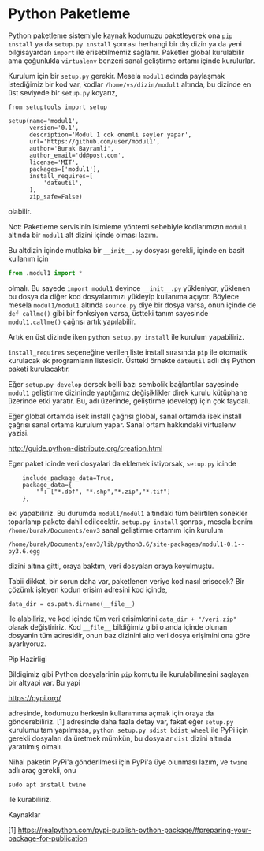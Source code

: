 # Python Paketleme

Python paketleme sistemiyle kaynak kodumuzu paketleyerek ona `pip
ınstall` ya da `setup.py ınstall` şonrası herhangi bir dış dizin ya da
yeni bilgisayardan `import` ile erisebilmemiz sağlanır. Paketler
global kurulabilir ama çoğunlukla `virtualenv` benzeri sanal
geliştirme ortamı içinde kurulurlar.

Kurulum için bir `setup.py` gerekir. Mesela `modul1` adında paylaşmak
istediğimiz bir kod var, kodlar `/home/vs/dizin/modul1` altında, bu
dizinde en üst seviyede bir `setup.py` koyarız, 

```
from setuptools import setup

setup(name='modul1',
      version='0.1',
      description='Modul 1 cok onemli seyler yapar',
      url='https://github.com/user/modul1',
      author='Burak Bayramli',
      author_email='dd@post.com',
      license='MIT',
      packages=['modul1'],
      install_requires=[
          'dateutil',
      ],
      zip_safe=False)
```

olabilir. 

Not: Paketleme servisinin isimleme yöntemi sebebiyle kodlarımızın
`modul1` altında bir `modul1` alt dizini içinde olması lazım.

Bu altdizin içinde mutlaka bir `__init__.py` dosyası gerekli, içinde
en basit kullanım için

```python
from .modul1 import *
```

olmalı. Bu sayede `import modul1` deyince `__init__.py` yükleniyor,
yüklenen bu dosya da diğer kod dosyalarımızı yükleyip kullanıma
açıyor. Böylece mesela `modul1/modul1` altında `source.py` diye bir
dosya varsa, onun içinde de `def callme()` gibi bir fonksiyon varsa,
üstteki tanım sayesinde `modul1.callme()` çağrısı artık yapılabilir.

Artık en üst dizinde iken `python setup.py install` ile
kurulum yapabiliriz.

`install_requires` seçeneğine verilen liste install sırasında `pip` ile
otomatik kurulacak ek programların listesidir. Üstteki örnekte
`dateutil` adlı dış Python paketi kurulacaktır.

Eğer `setup.py develop` dersek belli bazı sembolik bağlantılar
sayesinde `modul1` geliştirme dizininde yaptığımız değişiklikler direk
kurulu kütüphane üzerinde etki yaratır. Bu, adı üzerinde, geliştirme
(develop) için çok faydalı.

Eğer global ortamda isek install çağrısı global, sanal ortamda isek
install çağrısı sanal ortama kurulum yapar. Sanal ortam
hakkındaki virtualenv yazisi.

http://guide.python-distribute.org/creation.html

Eger paket icinde veri dosyalari da eklemek istiyorsak, `setup.py` icinde

```
    include_package_data=True,
    package_data={
        "": ["*.dbf", "*.shp","*.zip","*.tif"]
    },
```

eki yapabiliriz. Bu durumda `modül1/modül1` altındaki tüm belirtilen
sonekler toparlanıp pakete dahil edilecektir. `setup.py install`
şonrası, mesela benim `/home/burak/Documents/env3` sanal geliştirme
ortamım için kurulum

```
/home/burak/Documents/env3/lib/python3.6/site-packages/modul1-0.1--py3.6.egg
```

dizini altına gitti, oraya baktım, veri dosyaları oraya koyulmuştu. 

Tabii dikkat, bir sorun daha var, paketlenen veriye kod nasıl
erisecek? Bir çözümk işleyen kodun erisim adresini kod içinde,

```
data_dir = os.path.dirname(__file__)
```

ile alabiliriz, ve kod içinde tüm veri erişimlerini `data_dir + "/veri.zip"`
olarak değiştiririz. Kod `__file__` bildiğimiz gibi o anda içinde
olunan dosyanin tüm adresidir, onun baz dizinini alıp veri dosya
erişimini ona göre ayarlıyoruz. 

Pip Hazirligi

Bildigimiz gibi Python dosyalarinin `pip` komutu ile kurulabilmesini
saglayan bir altyapi var. Bu yapi

https://pypi.org/

adresinde, kodumuzu herkesin kullanımına açmak için oraya da gönderebiliriz.
[1] adresinde daha fazla detay var, fakat eğer `setup.py` kurulumu tam yapılmışsa,
`python setup.py sdist bdist_wheel` ile PyPi için gerekli dosyaları da üretmek
mümkün, bu dosyalar `dist` dizini altında yaratılmış olmalı. 

Nihai paketin PyPi'a gönderilmesi için PyPi'a üye olunması lazım, ve  `twine` adlı
araç gerekli, onu

```
sudo apt install twine
```

ile kurabiliriz.

Kaynaklar

[1] https://realpython.com/pypi-publish-python-package/#preparing-your-package-for-publication

